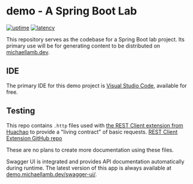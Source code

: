 # demo - A Spring Boot Lab

[![uptime](https://status.michaellamb.dev/api/badge/10/uptime/24)](https://demo.michaellamb.dev/swagger-ui/)
[![latency](https://status.michaellamb.dev/api/badge/10/ping/24)](https://demo.michaellamb.dev/swagger-ui/)

This repository serves as the codebase for a Spring Boot lab project. Its primary use will be for generating content to be distributed on [michaellamb.dev](https://michaellamb.dev).

## IDE

The primary IDE for this demo project is [Visual Studio Code](https://code.visualstudio.com/), available for free.

## Testing

This repo contains `.http` files used with [the REST Client extension from Huachao](https://marketplace.visualstudio.com/items?itemName=humao.rest-client) to provide a "living contract" of basic requests. [REST Client Extension GitHub repo](https://github.com/Huachao/vscode-restclient) 

These are no plans to create more documentation using these files.

Swagger UI is integrated and provides API documentation automatically during runtime. The latest version of this app is always available at [demo.michaellamb.dev/swagger-ui/](https://demo.michaellamb.dev/swagger-ui/). 
